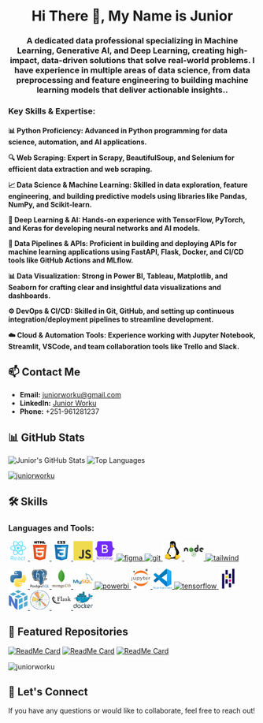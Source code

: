 <h1 align="center">Hi There 👋, My Name is Junior</h1>
<h3 align="center">A dedicated data professional specializing in Machine Learning, Generative AI, and Deep Learning, creating high-impact, data-driven solutions that solve real-world problems. I have experience in multiple areas of data science, from data preprocessing and feature engineering to building machine learning models that deliver actionable insights.. </h3>

<h3>Key Skills & Expertise:</h3>

<h4>
  
📊 Python Proficiency: Advanced in Python programming for data science, automation, and AI applications.

🔍 Web Scraping: Expert in Scrapy, BeautifulSoup, and Selenium for efficient data extraction and web scraping.

📈 Data Science & Machine Learning: Skilled in data exploration, feature engineering, and building predictive models using libraries like Pandas, NumPy, and Scikit-learn.

🤖 Deep Learning & AI: Hands-on experience with TensorFlow, PyTorch, and Keras for developing neural networks and AI models.

🚀 Data Pipelines & APIs: Proficient in building and deploying APIs for machine learning applications using FastAPI, Flask, Docker, and CI/CD tools like GitHub Actions and MLflow.

📊 Data Visualization: Strong in Power BI, Tableau, Matplotlib, and Seaborn for crafting clear and insightful data visualizations and dashboards.

⚙️ DevOps & CI/CD: Skilled in Git, GitHub, and setting up continuous integration/deployment pipelines to streamline development.

☁️ Cloud & Automation Tools: Experience working with Jupyter Notebook, Streamlit, VSCode, and team collaboration tools like Trello and Slack.
</h4>

## 📫 Contact Me
- **Email:** juniorworku@gmail.com
- **LinkedIn:** [Junior Worku](https://www.linkedin.com/in/junior-worku-9298b919b)
- **Phone:** +251-961281237

## 📊 GitHub Stats
![Junior's GitHub Stats](https://github-readme-stats.vercel.app/api?username=juniorworku&show_icons=true&theme=radical)
![Top Languages](https://github-readme-stats.vercel.app/api/top-langs/?username=juniorworku&layout=compact&theme=radical)

<p align="left"> <a href="https://github.com/ryo-ma/github-profile-trophy"><img src="https://github-profile-trophy.vercel.app/?username=juniorworku" alt="juniorworku" /></a> </p>

## 🛠 Skills
<h3 align="left">Languages and Tools:</h3>
<p align="left"> <a href="https://reactjs.org/" target="_blank" rel="noreferrer"> <img src="https://raw.githubusercontent.com/devicons/devicon/master/icons/react/react-original-wordmark.svg" alt="react" width="40" height="40"/> </a> <a href="https://www.w3.org/html/" target="_blank" rel="noreferrer"> <img src="https://raw.githubusercontent.com/devicons/devicon/master/icons/html5/html5-original-wordmark.svg" alt="html5" width="40" height="40"/> </a> <a href="https://www.w3schools.com/css/" target="_blank" rel="noreferrer"> <img src="https://raw.githubusercontent.com/devicons/devicon/master/icons/css3/css3-original-wordmark.svg" alt="css3" width="40" height="40"/> </a> <a href="https://developer.mozilla.org/en-US/docs/Web/JavaScript" target="_blank" rel="noreferrer"> <img src="https://raw.githubusercontent.com/devicons/devicon/master/icons/javascript/javascript-original.svg" alt="javascript" width="40" height="40"/> </a> <a href="https://getbootstrap.com" target="_blank" rel="noreferrer"> <img src="https://raw.githubusercontent.com/devicons/devicon/master/icons/bootstrap/bootstrap-plain-wordmark.svg" alt="bootstrap" width="40" height="40"/> </a> <a href="https://www.figma.com/" target="_blank" rel="noreferrer"> <img src="https://www.vectorlogo.zone/logos/figma/figma-icon.svg" alt="figma" width="40" height="40"/> </a> <a href="https://git-scm.com/" target="_blank" rel="noreferrer"> <img src="https://www.vectorlogo.zone/logos/git-scm/git-scm-icon.svg" alt="git" width="40" height="40"/> </a> <a href="https://www.linux.org/" target="_blank" rel="noreferrer"> <img src="https://raw.githubusercontent.com/devicons/devicon/master/icons/linux/linux-original.svg" alt="linux" width="40" height="40"/> </a> <a href="https://nodejs.org" target="_blank" rel="noreferrer"> <img src="https://raw.githubusercontent.com/devicons/devicon/master/icons/nodejs/nodejs-original-wordmark.svg" alt="nodejs" width="40" height="40"/> </a> <a href="https://tailwindcss.com/" target="_blank" rel="noreferrer"> <img src="https://www.vectorlogo.zone/logos/tailwindcss/tailwindcss-icon.svg" alt="tailwind" width="40" height="40"/> </a> 

<p align="left">
  <a href="https://www.python.org/" target="_blank" rel="noreferrer"> <img src="https://raw.githubusercontent.com/devicons/devicon/master/icons/python/python-original.svg" alt="python" width="40" height="40"/> </a>
  <a href="https://www.postgresql.org/" target="_blank" rel="noreferrer"> <img src="https://raw.githubusercontent.com/devicons/devicon/master/icons/postgresql/postgresql-original-wordmark.svg" alt="postgresql" width="40" height="40"/> </a>
  <a href="https://www.mongodb.com/" target="_blank" rel="noreferrer"> <img src="https://raw.githubusercontent.com/devicons/devicon/master/icons/mongodb/mongodb-original-wordmark.svg" alt="mongodb" width="40" height="40"/> </a>
  <a href="https://www.mysql.com/" target="_blank" rel="noreferrer"> <img src="https://raw.githubusercontent.com/devicons/devicon/master/icons/mysql/mysql-original-wordmark.svg" alt="mysql" width="40" height="40"/> </a>
  <a href="https://powerbi.microsoft.com/" target="_blank" rel="noreferrer"> <img src="https://www.vectorlogo.zone/logos/microsoft_powerbi/microsoft_powerbi-icon.svg" alt="powerbi" width="40" height="40"/> </a>
  <a href="https://jupyter.org/" target="_blank" rel="noreferrer"> <img src="https://raw.githubusercontent.com/devicons/devicon/master/icons/jupyter/jupyter-original-wordmark.svg" alt="jupyter" width="40" height="40"/> </a>
  <a href="https://code.visualstudio.com/" target="_blank" rel="noreferrer"> <img src="https://raw.githubusercontent.com/devicons/devicon/master/icons/vscode/vscode-original-wordmark.svg" alt="vscode" width="40" height="40"/> </a>
  <a href="https://www.tensorflow.org/" target="_blank" rel="noreferrer"> <img src="https://www.vectorlogo.zone/logos/tensorflow/tensorflow-icon.svg" alt="tensorflow" width="40" height="40"/> </a>
  <a href="https://pandas.pydata.org/" target="_blank" rel="noreferrer"> <img src="https://raw.githubusercontent.com/devicons/devicon/master/icons/pandas/pandas-original.svg" alt="pandas" width="40" height="40"/> </a>
  <a href="https://numpy.org/" target="_blank" rel="noreferrer"> <img src="https://raw.githubusercontent.com/devicons/devicon/master/icons/numpy/numpy-original.svg" alt="numpy" width="40" height="40"/> </a>
  <a href="https://matplotlib.org/" target="_blank" rel="noreferrer"> <img src="https://raw.githubusercontent.com/devicons/devicon/master/icons/matplotlib/matplotlib-original.svg" alt="matplotlib" width="40" height="40"/> </a>
  <a href="https://flask.palletsprojects.com/" target="_blank" rel="noreferrer"> <img src="https://raw.githubusercontent.com/devicons/devicon/master/icons/flask/flask-original-wordmark.svg" alt="flask" width="40" height="40"/> </a>
  <a href="https://www.docker.com/" target="_blank" rel="noreferrer"> <img src="https://raw.githubusercontent.com/devicons/devicon/master/icons/docker/docker-original-wordmark.svg" alt="docker" width="40" height="40"/> </a>
</p>

  
## 🌟 Featured Repositories
[![ReadMe Card](https://github-readme-stats.vercel.app/api/pin/?username=juniorworku&repo=credit-risk-analysis&theme=radical)](https://github.com/juniorworku/credit-risk-analysis)
[![ReadMe Card](https://github-readme-stats.vercel.app/api/pin/?username=juniorworku&repo=fraud_detection_model&theme=radical)](https://github.com/juniorworku/fraud_detection_model)
[![ReadMe Card](https://github-readme-stats.vercel.app/api/pin/?username=juniorworku&repo=store-sales-prediction&theme=radical)](https://github.com/juniorworku/store-sales-prediction)

<p><img align="center" src="https://github-readme-streak-stats.herokuapp.com/?user=juniorworku&" alt="juniorworku" /></p>

## 🤝 Let's Connect
If you have any questions or would like to collaborate, feel free to reach out!

